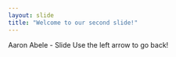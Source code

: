 ```yaml
---
layout: slide
title: "Welcome to our second slide!"
---
```

Aaron Abele - Slide
Use the left arrow to go back! 